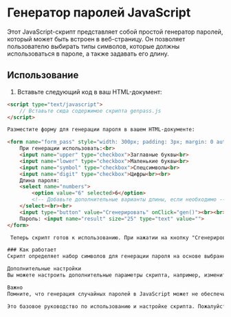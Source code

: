 # Генератор паролей JavaScript

Этот JavaScript-скрипт представляет собой простой генератор паролей, который может быть встроен в веб-страницу. Он позволяет пользователю выбирать типы символов, которые должны использоваться в пароле, а также задавать его длину.

## Использование

1. Вставьте следующий код в ваш HTML-документ:

```html
<script type="text/javascript">
    // Вставьте сюда содержимое скрипта genpass.js
</script>

Разместите форму для генерации пароля в вашем HTML-документе:

<form name="form_pass" style="width: 300px; padding: 3px; margin: 0 auto; border: 2px solid #3366aa; text-align: center;">
    При генерации использовать:<br>
    <input name="upper" type="checkbox">Заглавные буквы<br>
    <input name="lower" type="checkbox">Маленькие буквы<br>
    <input name="symbol" type="checkbox">Спецсимволы<br>
    <input name="digit" type="checkbox">Цифры<br><br>
    Длина пароля:
    <select name="numbers">
        <option value="6" selected>6</option>
        <!-- Добавьте дополнительные варианты длины, если необходимо -->
    </select><br><br>
    <input type="button" value="Сгенерировать" onClick="gen()"><br><br>
    Пароль: <input name="result" size="25" type="text" value="">
</form>

 Теперь скрипт готов к использованию. При нажатии на кнопку "Сгенерировать", будет создан новый пароль в соответствии с выбранными параметрами.

### Как работает
Скрипт определяет набор символов для генерации пароля на основе выбранных пользователем опций (заглавные буквы, строчные буквы, спецсимволы, цифры). Затем он случайным образом выбирает символы из этого набора и формирует строку пароля заданной длины.

Дополнительные настройки
Вы можете настроить дополнительные параметры скрипта, например, изменить диапазон длины пароля или добавить другие типы символов.

Важно
Помните, что генерация случайных паролей в JavaScript может не обеспечить высокую стойкость к взлому, поэтому не используйте этот скрипт для критически важных систем или данных.

Это базовое руководство по использованию и настройке скрипта. Пожалуйста, примите во внимание, что оно может быть дополнено дополнительной информацией в зависимости от ваших потребностей и требований к документации.
